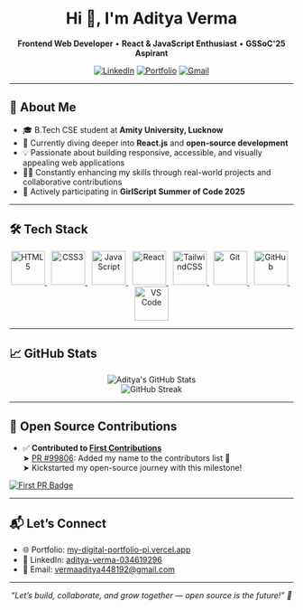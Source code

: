 <h1 align="center">Hi 👋, I'm Aditya Verma</h1>

<p align="center">
  <b>Frontend Web Developer</b> • <b>React & JavaScript Enthusiast</b> • <b>GSSoC'25 Aspirant</b>
</p>

<p align="center">
  <a href="https://www.linkedin.com/in/aditya-verma-034619296/"><img alt="LinkedIn" src="https://img.shields.io/badge/-LinkedIn-blue?style=flat-square&logo=linkedin&logoColor=white" /></a>
  <a href="https://my-digital-portfolio-pi.vercel.app"><img alt="Portfolio" src="https://img.shields.io/badge/-Portfolio-000?style=flat-square&logo=vercel&logoColor=white" /></a>
  <a href="mailto:vermaaditya448192@gmail.com"><img alt="Gmail" src="https://img.shields.io/badge/-Email-D14836?style=flat-square&logo=gmail&logoColor=white" /></a>
</p>

---

## 🚀 About Me

- 🎓 B.Tech CSE student at **Amity University, Lucknow**
- 🌱 Currently diving deeper into **React.js** and **open-source development**
- 💡 Passionate about building responsive, accessible, and visually appealing web applications
- 👨‍💻 Constantly enhancing my skills through real-world projects and collaborative contributions
- 🌟 Actively participating in **GirlScript Summer of Code 2025**

---

## 🛠️ Tech Stack

<div align="center">

<a href="https://developer.mozilla.org/en-US/docs/Web/HTML" target="_blank">
  <img src="https://cdn.jsdelivr.net/gh/devicons/devicon/icons/html5/html5-original.svg" width="60" height="60" alt="HTML5"/>
</a>
&nbsp;
<a href="https://developer.mozilla.org/en-US/docs/Web/CSS" target="_blank">
  <img src="https://cdn.jsdelivr.net/gh/devicons/devicon/icons/css3/css3-original.svg" width="60" height="60" alt="CSS3"/>
</a>
&nbsp;
<a href="https://developer.mozilla.org/en-US/docs/Web/JavaScript" target="_blank">
  <img src="https://cdn.jsdelivr.net/gh/devicons/devicon/icons/javascript/javascript-original.svg" width="60" height="60" alt="JavaScript"/>
</a>
&nbsp;
<a href="https://reactjs.org/" target="_blank">
  <img src="https://cdn.jsdelivr.net/gh/devicons/devicon/icons/react/react-original.svg" width="60" height="60" alt="React"/>
</a>
&nbsp;
<a href="https://tailwindcss.com/" target="_blank">
  <img src="https://www.vectorlogo.zone/logos/tailwindcss/tailwindcss-icon.svg" width="60" height="60" alt="TailwindCSS"/>
</a>
&nbsp;
<a href="https://git-scm.com/" target="_blank">
  <img src="https://www.vectorlogo.zone/logos/git-scm/git-scm-icon.svg" width="60" height="60" alt="Git"/>
</a>
&nbsp;
<a href="https://github.com/" target="_blank">
  <img src="https://cdn.jsdelivr.net/gh/devicons/devicon/icons/github/github-original.svg" width="60" height="60" alt="GitHub"/>
</a>
&nbsp;
<a href="https://code.visualstudio.com/" target="_blank">
  <img src="https://cdn.jsdelivr.net/gh/devicons/devicon/icons/vscode/vscode-original.svg" width="60" height="60" alt="VS Code"/>
</a>

</div>



---

## 📈 GitHub Stats

<p align="center">
  <img src="https://github-readme-stats.vercel.app/api?username=Aditya-githubbb&show_icons=true&theme=radical&count_private=true" alt="Aditya's GitHub Stats" />
  <br/>
  <img src="https://github-readme-streak-stats.herokuapp.com?user=Aditya-githubbb&theme=radical" alt="GitHub Streak" />
</p>

---

## 🧩 Open Source Contributions

- ✅ **Contributed to [First Contributions](https://github.com/firstcontributions/first-contributions)**  
  ➤ [PR #99806](https://github.com/firstcontributions/first-contributions/pull/99806): Added my name to the contributors list 🎉  
  ➤ Kickstarted my open-source journey with this milestone!

[![First PR Badge](https://img.shields.io/badge/First%20PR-Merged-brightgreen?style=for-the-badge&logo=github)](https://github.com/firstcontributions/first-contributions/pull/99806)

---

## 📬 Let’s Connect

- 🌐 Portfolio: [my-digital-portfolio-pi.vercel.app](https://my-digital-portfolio-pi.vercel.app)
- 🔗 LinkedIn: [aditya-verma-034619296](https://www.linkedin.com/in/aditya-verma-034619296/)
- 📧 Email: [vermaaditya448192@gmail.com](mailto:vermaaditya448192@gmail.com)

---

<p align="center">
  <i>“Let’s build, collaborate, and grow together — open source is the future!” 🚀</i>
</p>
